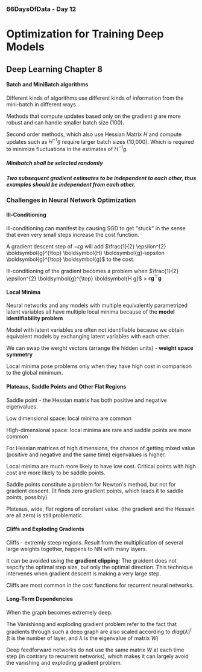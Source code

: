 ### 66DaysOfData - Day 12

# Optimization for Training Deep Models

## Deep Learning Chapter 8

#### Batch and MiniBatch algorithms 

Different kinds of algorithms use different kinds of information from the mini-batch in different ways.

Methods that compute updates based only on the gradient $g$ are more robust and can handle smaller batch size (100).

Second order methods, which also use Hessian Matrix $H$ and compute updates such as $H^{-1}g$ require larger batch sizes (10,000). Which is required to minimize fluctuations in the estimates of $H^{-1}g$.

##### Minibatch shall be selected randomly

##### Two subsequent gradient estimates to be independent to each other, thus examples should be independent from each other.

### Challenges in Neural Network Optimization

#### Ill-Conditioning

Ill-conditioning can manifest by causing SGD to get "stuck" in the sense that even very small steps increase the cost function.

A gradient descent step of $-\epsilon g$ will add $\frac{1}{2} \epsilon^{2} \boldsymbol{g}^{\top} \boldsymbol{H} \boldsymbol{g}-\epsilon \boldsymbol{g}^{\top} \boldsymbol{g}$ to the cost.

Ill-conditioning of the gradient becomes a problem when $\frac{1}{2} \epsilon^{2} \boldsymbol{g}^{\top} \boldsymbol{H g}$ > $\epsilon \boldsymbol{g}^{\top} \boldsymbol{g}$

#### Local Minima

Neural networks and any models with multiple equivalently parametrized latent variables all have multiple local minima because of the **model identifiability problem** 

Model with latent variables are often not identifiable because we obtain equivalent models by exchanging latent variables with each other.

We can swap the weight vectors (arrange the hidden units) - **weight space symmetry**

Local minima pose problems only when they have high cost in comparison to the global minimum.

#### Plateaus, Saddle Points and Other Flat Regions

Saddle point -  the Hessian matrix has both positive and negative eigenvalues.

Low dimensional space: local minima are common

HIgh-dimensional space: local minima are rare and saddle points are more common

For Hessian matrices of high dimensions, the chance of getting mixed value (positive and negative and the same time) eigenvalues is higher.

Local minima are much more likely to have low cost. Critical points with high cost are more likely to be saddle points.

Saddle points constitute a problem for Newton's method, but not for gradient descent. (It finds zero gradient points, which leads it to saddle points, possibly)

Plateaus, wide, flat regions of constant value. (the gradient and the Hessain are all zero) is still problematic.

#### Cliffs and Exploding Gradients

Cliffs - extremly steep regions. Result from the multiplication of several large weights together, happens to NN with many layers.

It can be avoided using the **gradient clipping**: The graident does not sepcify the optimal step size, but only the optimal direction. This technique intervenes when gradient descent is making a very large step.

Cliffs are most common in the cost functions for recurrent neural networks.

#### Long-Term Dependencies

When the graph becomes extremely deep.

The Vanishinng and exploding gradient problem refer to the fact that gradients through such a deep graph are also scaled according to $diag(\lambda)^{t}$ (t is the number of layer, and $\lambda$ is the eigenvalue of matrix $W$)

Deep feedforward networks do not use the same matrix $W$ at each time step (in contrary to recurrent networks), which makes it can largely avoid the vanishing and exploding gradient problem.


